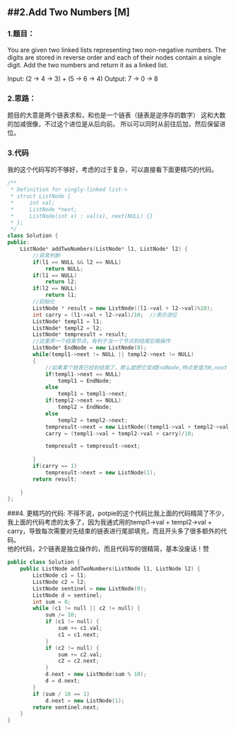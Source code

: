 ##2.Add Two Numbers [M]
---
### 1.题目：
You are given two linked lists representing two non-negative numbers. The digits are stored in reverse order and each of their nodes contain a single digit. Add the two numbers and return it as a linked list.

Input: (2 -> 4 -> 3) + (5 -> 6 -> 4)
Output: 7 -> 0 -> 8

### 2.思路：
题目的大意是两个链表求和，和也是一个链表（链表是逆序存的数字）
这和大数的加减很像，不过这个进位是从后向前。
所以可以同时从前往后加，然后保留进位。

### 3.代码
我的这个代码写的不够好，考虑的过于复杂，可以直接看下面更精巧的代码。
```c++
/**
 * Definition for singly-linked list->
 * struct ListNode {
 *     int val;
 *     ListNode *next;
 *     ListNode(int x) : val(x), next(NULL) {}
 * };
 */
class Solution {
public:
    ListNode* addTwoNumbers(ListNode* l1, ListNode* l2) {
        //异常判断
        if(l1 == NULL && l2 == NULL)
            return NULL;
        if(l1 == NULL)
            return l2;
        if(l2 == NULL)
            return l1;  
        //初始化
        ListNode * result = new ListNode((l1->val + l2->val)%10);
        int carry = (l1->val + l2->val)/10;  //表示进位
        ListNode* templ1 = l1;
        ListNode* templ2 = l2;
        ListNode* tempresult = result;
        //这里弄一个结束节点，有利于当一个节点到结尾后做操作
        ListNode* EndNode = new ListNode(0);
        while(templ1->next != NULL || templ2->next != NULL)
        {
            //如果某个链表已经到结尾了，那么就把它变成EndNode,特点是值为0,next = NULL
            if(templ1->next == NULL)
                templ1 = EndNode;
            else
                templ1 = templ1->next;
            if(templ2->next == NULL)
                templ2 = EndNode;
            else
                templ2 = templ2->next; 
            tempresult->next = new ListNode((templ1->val + templ2->val + carry)%10);            
            carry = (templ1->val + templ2->val + carry)/10;

            tempresult = tempresult->next;
  
        }
        if(carry == 1)
            tempresult->next = new ListNode(1);
        return result;
        
    }
};

```

###4. 更精巧的代码:
不得不说，potpie的这个代码比我上面的代码精简了不少，我上面的代码考虑的太多了，因为我通式用的templ1->val + templ2->val + carry，导致每次需要对先结束的链表进行尾部填充，而且开头多了很多额外的代码。</br>
他的代码，2个链表是独立操作的，而且代码写的很精简，基本没废话！赞
```c++
public class Solution {
    public ListNode addTwoNumbers(ListNode l1, ListNode l2) {
        ListNode c1 = l1;
        ListNode c2 = l2;
        ListNode sentinel = new ListNode(0);
        ListNode d = sentinel;
        int sum = 0;
        while (c1 != null || c2 != null) {
            sum /= 10;
            if (c1 != null) {
                sum += c1.val;
                c1 = c1.next;
            }
            if (c2 != null) {
                sum += c2.val;
                c2 = c2.next;
            }
            d.next = new ListNode(sum % 10);
            d = d.next;
        }
        if (sum / 10 == 1)
            d.next = new ListNode(1);
        return sentinel.next;
    }
}
```


